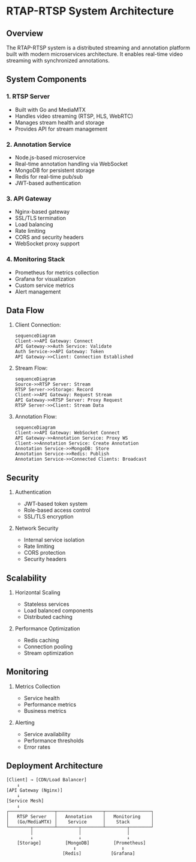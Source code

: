 # RTAP-RTSP System Architecture

## Overview

The RTAP-RTSP system is a distributed streaming and annotation platform built with modern microservices architecture. It enables real-time video streaming with synchronized annotations.

## System Components

### 1. RTSP Server
- Built with Go and MediaMTX
- Handles video streaming (RTSP, HLS, WebRTC)
- Manages stream health and storage
- Provides API for stream management

### 2. Annotation Service
- Node.js-based microservice
- Real-time annotation handling via WebSocket
- MongoDB for persistent storage
- Redis for real-time pub/sub
- JWT-based authentication

### 3. API Gateway
- Nginx-based gateway
- SSL/TLS termination
- Load balancing
- Rate limiting
- CORS and security headers
- WebSocket proxy support

### 4. Monitoring Stack
- Prometheus for metrics collection
- Grafana for visualization
- Custom service metrics
- Alert management

## Data Flow

1. Client Connection:
   ```mermaid
   sequenceDiagram
   Client->>API Gateway: Connect
   API Gateway->>Auth Service: Validate
   Auth Service->>API Gateway: Token
   API Gateway->>Client: Connection Established
   ```

2. Stream Flow:
   ```mermaid
   sequenceDiagram
   Source->>RTSP Server: Stream
   RTSP Server->>Storage: Record
   Client->>API Gateway: Request Stream
   API Gateway->>RTSP Server: Proxy Request
   RTSP Server->>Client: Stream Data
   ```

3. Annotation Flow:
   ```mermaid
   sequenceDiagram
   Client->>API Gateway: WebSocket Connect
   API Gateway->>Annotation Service: Proxy WS
   Client->>Annotation Service: Create Annotation
   Annotation Service->>MongoDB: Store
   Annotation Service->>Redis: Publish
   Annotation Service->>Connected Clients: Broadcast
   ```

## Security

1. Authentication
   - JWT-based token system
   - Role-based access control
   - SSL/TLS encryption

2. Network Security
   - Internal service isolation
   - Rate limiting
   - CORS protection
   - Security headers

## Scalability

1. Horizontal Scaling
   - Stateless services
   - Load balanced components
   - Distributed caching

2. Performance Optimization
   - Redis caching
   - Connection pooling
   - Stream optimization

## Monitoring

1. Metrics Collection
   - Service health
   - Performance metrics
   - Business metrics

2. Alerting
   - Service availability
   - Performance thresholds
   - Error rates

## Deployment Architecture

```
[Client] → [CDN/Load Balancer]
    ↓
[API Gateway (Nginx)]
    ↓
[Service Mesh]
    ↓
┌─────────────────┬─────────────────┬─────────────────┐
│   RTSP Server   │   Annotation    │   Monitoring    │
│   (Go/MediaMTX) │    Service      │    Stack        │
└────────┬────────┴────────┬────────┴────────┬────────┘
         │                 │                 │
         ↓                 ↓                 ↓
    [Storage]         [MongoDB]         [Prometheus]
                         ↕                 ↕
                     [Redis]           [Grafana]
